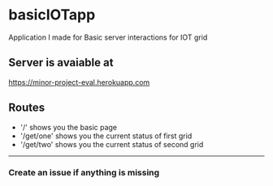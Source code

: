 # basicIOTapp
Application I made for Basic server interactions for IOT grid

## Server is avaiable at
https://minor-project-eval.herokuapp.com

## Routes
- '/' shows you the basic page
- '/get/one' shows you the current status of first grid
- '/get/two' shows you the current status of second grid

---------------------------------------
### Create an issue if anything is missing
